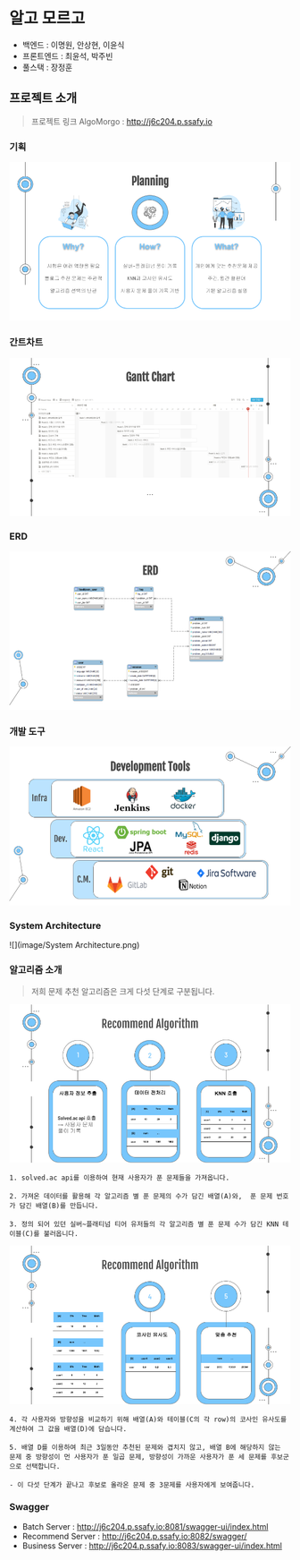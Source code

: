 # 알고 모르고

- 백엔드 : 이명원, 안상현, 이윤식
- 프론트엔드 : 최윤석, 박주빈
- 풀스택 : 장정훈



## 프로젝트 소개

> 프로젝트 링크 AlgoMorgo : http://j6c204.p.ssafy.io

### 기획

![](image/Planning.png)



### 간트차트

![](image/GanttChart.png)



### ERD

![](image/erd.PNG)



### 개발 도구

![](image/DevTools.png)



### System Architecture

![](image/System Architecture.png)



### 알고리즘 소개

> 저희 문제 추천 알고리즘은 크게 다섯 단계로 구분됩니다.

![](image/RecommendAlgorithm1.png)

    1. solved.ac api를 이용하여 현재 사용자가 푼 문제들을 가져옵니다.
    
    2. 가져온 데이터를 활용해 각 알고리즘 별 푼 문제의 수가 담긴 배열(A)와,  푼 문제 번호가 담긴 배열(B)를 만듭니다.
    
    3. 정의 되어 있던 실버~플래티넘 티어 유저들의 각 알고리즘 별 푼 문제 수가 담긴 KNN 테이블(C)를 불러옵니다.

![](image/RecommendAlgorithm2.png)

    4. 각 사용자와 방향성을 비교하기 위해 배열(A)와 테이블(C의 각 row)의 코사인 유사도를 계산하여 그 값을 배열(D)에 담습니다.
    
    5. 배열 D를 이용하여 최근 3일동안 추천된 문제와 겹치지 않고, 배열 B에 해당하지 않는 문제 중 방향성이 먼 사용자가 푼 일곱 문제, 방향성이 가까운 사용자가 푼 세 문제를 후보군으로 선택합니다.
    
    - 이 다섯 단계가 끝나고 후보로 올라온 문제 중 3문제를 사용자에게 보여줍니다.


### Swagger

- Batch Server : http://j6c204.p.ssafy.io:8081/swagger-ui/index.html
- Recommend Server : http://j6c204.p.ssafy.io:8082/swagger/
- Business Server : http://j6c204.p.ssafy.io:8083/swagger-ui/index.html
